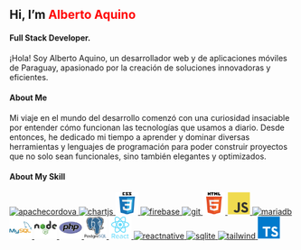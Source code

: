 <div class="mainContainer">
      <div class="sectionLeft">
        <div class="imgContainer">
        </div>
        <h2 class="name">Hi, I’m <span class="nombre" style="color: red;">Alberto Aquino</span></h2>
        <h4 class="subtitle">Full Stack Developer.</h4>
        <p class="aboutLittle">
          ¡Hola! Soy Alberto Aquino, un desarrollador web y de aplicaciones
          móviles de Paraguay, apasionado por la creación de soluciones
          innovadoras y eficientes.
        </p>
      </div>
      <div class="sectionRigth">
        <div class="card">
          <h4 class="sectionTitle">About Me</h4>
          <p class="aboutLittle justificado linea">
            Mi viaje en el mundo del desarrollo comenzó con una curiosidad
            insaciable por entender cómo funcionan las tecnologías que usamos a
            diario. Desde entonces, he dedicado mi tiempo a aprender y dominar
            diversas herramientas y lenguajes de programación para poder
            construir proyectos que no solo sean funcionales, sino también
            elegantes y optimizados.
          </p>
        </div>
        <div class="card">
          <h4 class="sectionTitle">About My Skill</h4>
          <div class="skills aboutLittle linea">
            <a
              href="https://cordova.apache.org/"
              target="_blank"
              rel="noreferrer"
            >
              <img
                src="https://www.vectorlogo.zone/logos/apache_cordova/apache_cordova-icon.svg"
                alt="apachecordova"
                width="40"
                height="40"
              />
            </a>
            <a href="https://www.chartjs.org" target="_blank" rel="noreferrer">
              <img
                src="https://www.chartjs.org/media/logo-title.svg"
                alt="chartjs"
                width="40"
                height="40"
              />
            </a>
            <a
              href="https://www.w3schools.com/css/"
              target="_blank"
              rel="noreferrer"
            >
              <img
                src="https://raw.githubusercontent.com/devicons/devicon/master/icons/css3/css3-original-wordmark.svg"
                alt="css3"
                width="40"
                height="40"
              />
            </a>
            <a
              href="https://firebase.google.com/"
              target="_blank"
              rel="noreferrer"
            >
              <img
                src="https://www.vectorlogo.zone/logos/firebase/firebase-icon.svg"
                alt="firebase"
                width="40"
                height="40"
              />
            </a>
            <a href="https://git-scm.com/" target="_blank" rel="noreferrer">
              <img
                src="https://www.vectorlogo.zone/logos/git-scm/git-scm-icon.svg"
                alt="git"
                width="40"
                height="40"
              />
            </a>
            <a href="https://www.w3.org/html/" target="_blank" rel="noreferrer">
              <img
                src="https://raw.githubusercontent.com/devicons/devicon/master/icons/html5/html5-original-wordmark.svg"
                alt="html5"
                width="40"
                height="40"
              />
            </a>
            <a
              href="https://developer.mozilla.org/en-US/docs/Web/JavaScript"
              target="_blank"
              rel="noreferrer"
            >
              <img
                src="https://raw.githubusercontent.com/devicons/devicon/master/icons/javascript/javascript-original.svg"
                alt="javascript"
                width="40"
                height="40"
              />
            </a>
            <a href="https://mariadb.org/" target="_blank" rel="noreferrer">
              <img
                src="https://www.vectorlogo.zone/logos/mariadb/mariadb-icon.svg"
                alt="mariadb"
                width="40"
                height="40"
              />
            </a>
            <a href="https://www.mysql.com/" target="_blank" rel="noreferrer">
              <img
                src="https://raw.githubusercontent.com/devicons/devicon/master/icons/mysql/mysql-original-wordmark.svg"
                alt="mysql"
                width="40"
                height="40"
              />
            </a>
            <a href="https://nodejs.org" target="_blank" rel="noreferrer">
              <img
                src="https://raw.githubusercontent.com/devicons/devicon/master/icons/nodejs/nodejs-original-wordmark.svg"
                alt="nodejs"
                width="40"
                height="40"
              />
            </a>
            <a href="https://www.php.net" target="_blank" rel="noreferrer">
              <img
                src="https://raw.githubusercontent.com/devicons/devicon/master/icons/php/php-original.svg"
                alt="php"
                width="40"
                height="40"
              />
            </a>
            <a
              href="https://www.postgresql.org"
              target="_blank"
              rel="noreferrer"
            >
              <img
                src="https://raw.githubusercontent.com/devicons/devicon/master/icons/postgresql/postgresql-original-wordmark.svg"
                alt="postgresql"
                width="40"
                height="40"
              />
            </a>
            <a href="https://reactjs.org/" target="_blank" rel="noreferrer">
              <img
                src="https://raw.githubusercontent.com/devicons/devicon/master/icons/react/react-original-wordmark.svg"
                alt="react"
                width="40"
                height="40"
              />
            </a>
            <a href="https://reactnative.dev/" target="_blank" rel="noreferrer">
              <img
                src="https://reactnative.dev/img/header_logo.svg"
                alt="reactnative"
                width="40"
                height="40"
              />
            </a>
            <a href="https://www.sqlite.org/" target="_blank" rel="noreferrer">
              <img
                src="https://www.vectorlogo.zone/logos/sqlite/sqlite-icon.svg"
                alt="sqlite"
                width="40"
                height="40"
              />
            </a>
            <a href="https://tailwindcss.com/" target="_blank" rel="noreferrer">
              <img
                src="https://www.vectorlogo.zone/logos/tailwindcss/tailwindcss-icon.svg"
                alt="tailwind"
                width="40"
                height="40"
              />
            </a>
            <a
              href="https://www.typescriptlang.org/"
              target="_blank"
              rel="noreferrer"
            >
              <img
                src="https://raw.githubusercontent.com/devicons/devicon/master/icons/typescript/typescript-original.svg"
                alt="typescript"
                width="40"
                height="40"
              />
            </a>
          </div>
        </div>
      </div>
    </div>
